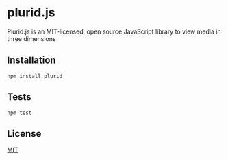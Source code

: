 plurid.js
=========

Plurid.js is an MIT-licensed, open source JavaScript library to view media in three dimensions

## Installation

  `npm install plurid`

## Tests

  `npm test`

## License

[MIT](http://opensource.org/licenses/MIT)